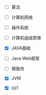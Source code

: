 - [ ] 算法

- [ ] 计算机网络

- [ ] 操作系统

- [ ] 计算机组成原理

- [x] JAVA基础

- [ ] Java Web框架

- [ ] 微服务

- [x] JVM

- [x] GIT

  